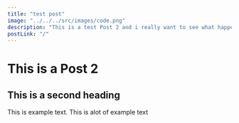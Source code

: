 ```yaml
---
title: "test post"
image: "../../../src/images/code.png"
description: "This is a test Post 2 and i really want to see what happens when the description is way to long, how does it break"
postLink: "/"
---
```


# This is a Post 2

## This is a second heading

This is example text. This is alot of example text
